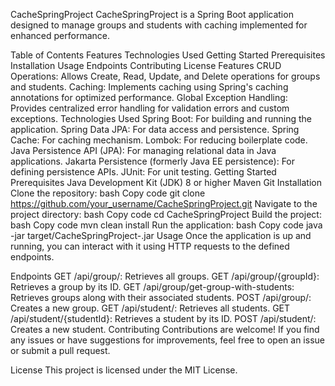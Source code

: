 CacheSpringProject
CacheSpringProject is a Spring Boot application designed to manage groups and students with caching implemented for enhanced performance.

Table of Contents
Features
Technologies Used
Getting Started
Prerequisites
Installation
Usage
Endpoints
Contributing
License
Features
CRUD Operations: Allows Create, Read, Update, and Delete operations for groups and students.
Caching: Implements caching using Spring's caching annotations for optimized performance.
Global Exception Handling: Provides centralized error handling for validation errors and custom exceptions.
Technologies Used
Spring Boot: For building and running the application.
Spring Data JPA: For data access and persistence.
Spring Cache: For caching mechanism.
Lombok: For reducing boilerplate code.
Java Persistence API (JPA): For managing relational data in Java applications.
Jakarta Persistence (formerly Java EE persistence): For defining persistence APIs.
JUnit: For unit testing.
Getting Started
Prerequisites
Java Development Kit (JDK) 8 or higher
Maven
Git
Installation
Clone the repository:
bash
Copy code
git clone https://github.com/your_username/CacheSpringProject.git
Navigate to the project directory:
bash
Copy code
cd CacheSpringProject
Build the project:
bash
Copy code
mvn clean install
Run the application:
bash
Copy code
java -jar target/CacheSpringProject-<version>.jar
Usage
Once the application is up and running, you can interact with it using HTTP requests to the defined endpoints.

Endpoints
GET /api/group/: Retrieves all groups.
GET /api/group/{groupId}: Retrieves a group by its ID.
GET /api/group/get-group-with-students: Retrieves groups along with their associated students.
POST /api/group/: Creates a new group.
GET /api/student/: Retrieves all students.
GET /api/student/{studentId}: Retrieves a student by its ID.
POST /api/student/: Creates a new student.
Contributing
Contributions are welcome! If you find any issues or have suggestions for improvements, feel free to open an issue or submit a pull request.

License
This project is licensed under the MIT License.

